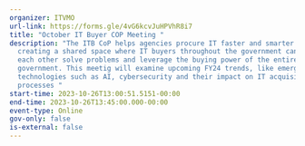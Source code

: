 ```yaml
---
organizer: ITVMO
url-link: https://forms.gle/4vG6kcvJuHPVhR8i7
title: "October IT Buyer COP Meeting "
description: "The ITB CoP helps agencies procure IT faster and smarter by
  creating a shared space where IT buyers throughout the government can help
  each other solve problems and leverage the buying power of the entire federal
  government. This meetig will examine upcoming FY24 trends, like emerging
  technologies such as AI, cybersecurity and their impact on IT acquisition
  processes "
start-time: 2023-10-26T13:00:51.5151-00:00
end-time: 2023-10-26T13:45:00.000-00:00
event-type: Online
gov-only: false
is-external: false
---
```

